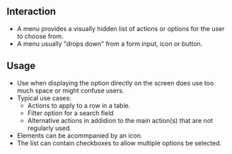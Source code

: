 ## Interaction

* A menu provides a visually hidden list of actions or options for the user to choose from.
* A menu usually "drops down" from a form input, icon or button.

## Usage

* Use when displaying the option directly on the screen does use too much space or might confuse users.
* Typical use cases:
    * Actions to apply to a row in a table.
    * Filter option for a search field
    * Alternative actions in addidion to the main action(s) that are not regularly used.
* Elements can be acommpanied by an icon.
* The list can contain checkboxes to allow multiple options be selected.